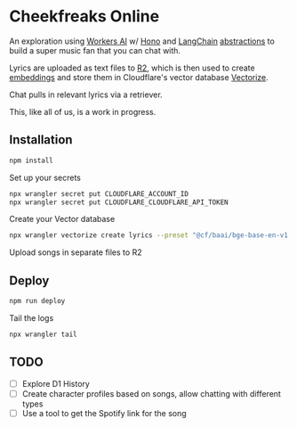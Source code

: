 # Cheekfreaks Online

An exploration using [Workers AI](https://developers.cloudflare.com/workers-ai/) w/ [Hono](https://hono.dev/getting-started/cloudflare-workers) and [LangChain](https://js.langchain.com/docs/integrations/vectorstores/cloudflare_vectorize) [abstractions](https://js.langchain.com/docs/integrations/chat/cloudflare_workersai) to build a super music fan that you can chat with.

Lyrics are uploaded as text files to [R2](https://developers.cloudflare.com/r2/), which is then used to create [embeddings](https://js.langchain.com/docs/integrations/text_embedding/cloudflare_ai) and store them in Cloudflare's vector database [Vectorize](https://js.langchain.com/docs/integrations/text_embedding/cloudflare_ai).

Chat pulls in relevant lyrics via a retriever.

This, like all of us, is a work in progress.

## Installation

```bash
npm install
```

Set up your secrets

```bash
npx wrangler secret put CLOUDFLARE_ACCOUNT_ID
npx wrangler secret put CLOUDFLARE_CLOUDFLARE_API_TOKEN
```

Create your Vector database

```bash
npx wrangler vectorize create lyrics --preset "@cf/baai/bge-base-en-v1.5"
```

Upload songs in separate files to R2

## Deploy

```bash
npm run deploy
```

Tail the logs

```bash
npx wrangler tail
```

## TODO

- [ ] Explore D1 History
- [ ] Create character profiles based on songs, allow chatting with different types
- [ ] Use a tool to get the Spotify link for the song